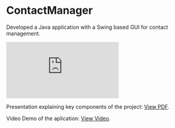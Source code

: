 # ContactManager
Developed a Java application with a Swing based GUI for contact management.

<embed src="https://github.com/A-tyagi/ContactManager/blob/master/ContactsManagerApplication.pdf">
        <p>Presentation explaining key components of the project: <a href="https://github.com/vaughnDoom/ContactManager/blob/master/ContactsManagerApplication.pdf">View PDF</a>.</p>
        <p>Video Demo of the aplication: <a href="https://drive.google.com/open?id=1oCmNfwYv4JNy36x4vQY5_kCJL0bnKdq2">View Video</a>.</p>
</embed>
